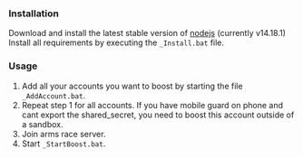 ### Installation
Download and install the latest stable version of [nodejs](https://nodejs.org/en/download/) (currently v14.18.1)
Install all requirements by executing the `_Install.bat` file.

### Usage
1. Add all your accounts you want to boost by starting the file `_AddAccount.bat`.
2. Repeat step 1 for all accounts. If you have mobile guard on phone and cant export the shared_secret, you need to boost this account outside of a sandbox.
3. Join arms race server.
4. Start `_StartBoost.bat`.
